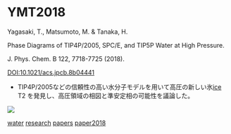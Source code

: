 # YMT2018

Yagasaki, T., Matsumoto, M. & Tanaka, H.

Phase Diagrams of TIP4P/2005, SPC/E, and TIP5P Water at High Pressure. 

J. Phys. Chem. B 122, 7718-7725 (2018). 

[DOI:10.1021/acs.jpcb.8b04441](http://doi.org/10.1021/acs.jpcb.8b04441)


* TIP4P/2005などの信頼性の高い水分子モデルを用いて高圧の新しい氷[ice](ice.md) T2 を発見し、高圧領域の相図と準安定相の可能性を議論した。

![](https://i.gyazo.com/5b848ef29c0362f8f5b42480e4d01b98.jpg)

[](http://youtu.be/1SdNMDIU1mw)

[water](water.md) [research](research.md) [papers](papers.md) [paper2018](paper2018.md) 


